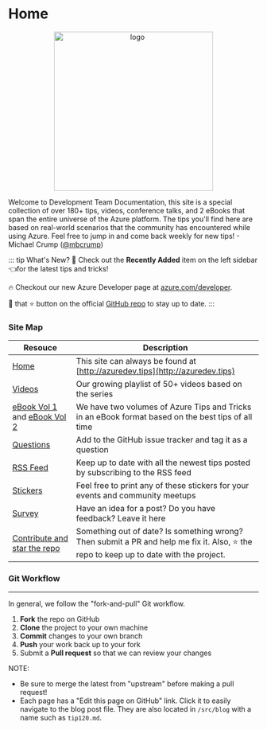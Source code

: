 # Home

<p align="center">
  <img width="320" src="/images/leaf.svg" alt="logo">
</p>

Welcome to Development Team Documentation, this site is a special collection of over 180+ tips, videos, conference talks, and 2 eBooks that span the entire universe of the Azure platform. The tips you'll find here are based on real-world scenarios that the community has encountered while using Azure. Feel free to jump in and come back weekly for new tips! - Michael Crump ([@mbcrump](https://twitter.com/mbcrump))

::: tip What's New?
:calendar: Check out the **Recently Added** item on the left sidebar :point_left:for the latest tips and tricks!

:fire: Checkout our new Azure Developer page at [azure.com/developer](https://azure.com/developer?WT.mc_id=azure-azuredevtips-micrum).

:punch: that :star: button on the official [GitHub repo](https://github.com/Microsoft/AzureTipsAndTricks/) to stay up to date.
:::

### Site Map

| Resouce                                                                                                                 | Description                                                                                                                                |
| ----------------------------------------------------------------------------------------------------------------------- | ------------------------------------------------------------------------------------------------------------------------------------------ |
| [Home](http://azuredev.tips)                                                                                            | This site can always be found at [http://azuredev.tips](http://azuredev.tips)                                                              |
| [Videos](http://videos.azuredev.tips)                                                                                   | Our growing playlist of 50+ videos based on the series                                                                                     |
| [eBook Vol 1](http://ebook.azuredev.tips) and [eBook Vol 2](http://ebookvol2.azuredev.tips)                             | We have two volumes of Azure Tips and Tricks in an eBook format based on the best tips of all time                                         |
| [Questions](https://github.com/Microsoft/AzureTipsAndTricks/issues/new?assignees=&labels=&template=questions.md&title=) | Add to the GitHub issue tracker and tag it as a question                                                                                   |
| [RSS Feed](https://microsoft.github.io/AzureTipsAndTricks/rss.xml)                                                      | Keep up to date with all the newest tips posted by subscribing to the RSS feed                                                             |
| [Stickers](http://stickers.azuredev.tips)                                                                               | Feel free to print any of these stickers for your events and community meetups                                                             |
| [Survey](http://survey.azuredev.tips)                                                                                   | Have an idea for a post? Do you have feedback? Leave it here                                                                               |
| [Contribute and star the repo](https://github.com/Microsoft/AzureTipsAndTricks/)                                        | Something out of date? Is something wrong? Then submit a PR and help me fix it. Also, :star: the repo to keep up to date with the project. |

### Git Workflow

---

In general, we follow the "fork-and-pull" Git workflow.

1.  **Fork** the repo on GitHub
2.  **Clone** the project to your own machine
3.  **Commit** changes to your own branch
4.  **Push** your work back up to your fork
5.  Submit a **Pull request** so that we can review your changes

NOTE:

- Be sure to merge the latest from "upstream" before making a pull request!
- Each page has a "Edit this page on GitHub" link. Click it to easily navigate to the blog post file. They are also located in `/src/blog` with a name such as `tip120.md`.
